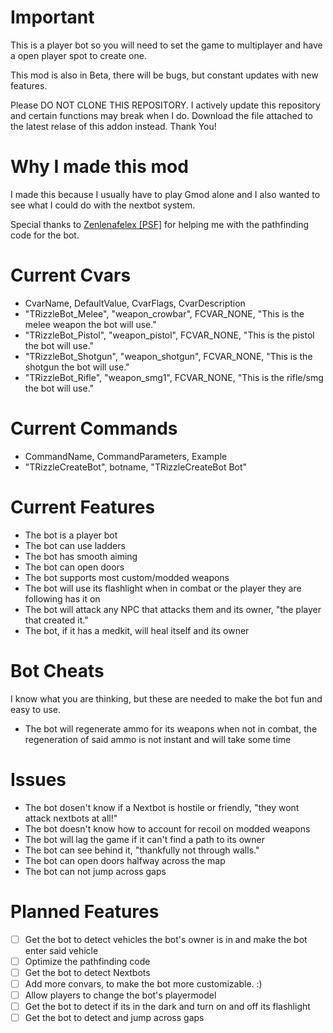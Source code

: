 # Important
This is a player bot so you will need to set the game to multiplayer and have a open player spot to create one.

This mod is also in Beta, there will be bugs, but constant updates with new features.

Please DO NOT CLONE THIS REPOSITORY. I actively update this repository and certain functions may break when I do. Download the file attached to the latest relase of this addon instead. Thank You!

# Why I made this mod
I made this because I usually have to play Gmod alone and I also wanted to see what I could do with the nextbot system.

Special thanks to [Zenlenafelex [PSF]](https://steamcommunity.com/profiles/76561198976669728) for helping me with the pathfinding code for the bot.

# Current Cvars
- CvarName, DefaultValue, CvarFlags, CvarDescription
- "TRizzleBot_Melee", "weapon_crowbar", FCVAR_NONE, "This is the melee weapon the bot will use."
- "TRizzleBot_Pistol", "weapon_pistol", FCVAR_NONE, "This is the pistol the bot will use."
- "TRizzleBot_Shotgun", "weapon_shotgun", FCVAR_NONE, "This is the shotgun the bot will use."
- "TRizzleBot_Rifle", "weapon_smg1", FCVAR_NONE, "This is the rifle/smg the bot will use."

# Current Commands
- CommandName, CommandParameters, Example
- "TRizzleCreateBot", botname, "TRizzleCreateBot Bot"

# Current Features
- The bot is a player bot
- The bot can use ladders
- The bot has smooth aiming
- The bot can open doors
- The bot supports most custom/modded weapons
- The bot will use its flashlight when in combat or the player they are following has it on
- The bot will attack any NPC that attacks them and its owner, "the player that created it."
- The bot, if it has a medkit, will heal itself and its owner

# Bot Cheats
I know what you are thinking, but these are needed to make the bot fun and easy to use.
- The bot will regenerate ammo for its weapons when not in combat, the regeneration of said ammo is not instant and will take some time

# Issues
- The bot dosen't know if a Nextbot is hostile or friendly, "they wont attack nextbots at all!"
- The bot doesn't know how to account for recoil on modded weapons
- The bot will lag the game if it can't find a path to its owner
- The bot can see behind it, "thankfully not through walls."
- The bot can open doors halfway across the map
- The bot can not jump across gaps

# Planned Features
- [ ] Get the bot to detect vehicles the bot's owner is in and make the bot enter said vehicle
- [ ] Optimize the pathfinding code
- [ ] Get the bot to detect Nextbots
- [ ] Add more convars, to make the bot more customizable. :)
- [ ] Allow players to change the bot's playermodel
- [ ] Get the bot to detect if its in the dark and turn on and off its flashlight
- [ ] Get the bot to detect and jump across gaps
